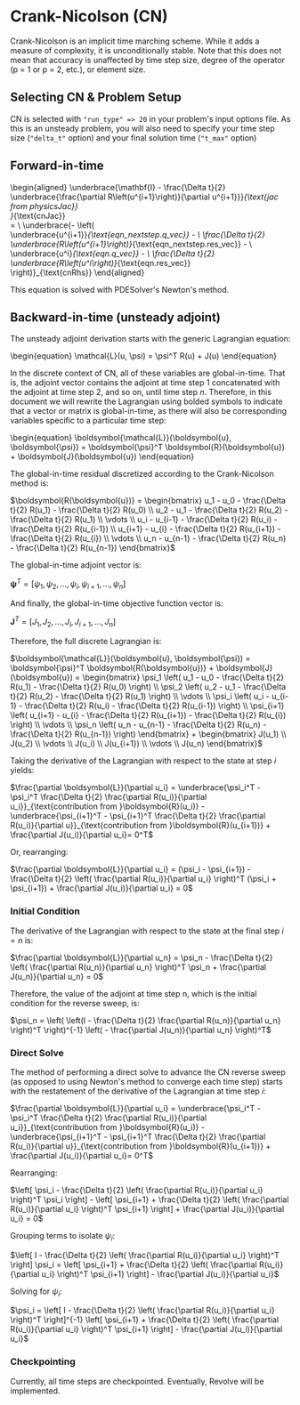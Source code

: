 # Crank-Nicolson (CN)

Crank-Nicolson is an implicit time marching scheme.
While it adds a measure of complexity, it is unconditionally stable. 
Note that this does not mean that accuracy is unaffected by time step size, 
degree of the operator (p = 1 or p = 2, etc.), or element size.

## Selecting CN & Problem Setup

CN is selected with `"run_type" => 20` in your problem's input options file.
As this is an unsteady problem, you will also need to specify your 
  time step size (`"delta_t"` option) and your final solution time (`"t_max"` option)


## Forward-in-time

\begin{aligned}
\underbrace{\mathbf{I} - \frac{\Delta t}{2} \underbrace{\frac{\partial R\left(u^{i+1}\right)}{\partial u^{i+1}}}_{\text{jac from physicsJac}} \
}_{\text{cnJac}} \
= \\
\underbrace{- \left( \
  \underbrace{u^{i+1}}_{\text{eqn\_nextstep.q\_vec}} - \ 
    \frac{\Delta t}{2} \underbrace{R\left(u^{i+1}\right)}_{\text{eqn\_nextstep.res\_vec}} - \ 
  \underbrace{u^i}_{\text{eqn.q\_vec}} - \ 
    \frac{\Delta t}{2} \underbrace{R\left(u^i\right)}_{\text{eqn.res\_vec}} \
\right)}_{\text{cnRhs}}
\end{aligned}

This equation is solved with PDESolver's Newton's method.

## Backward-in-time (unsteady adjoint)

The unsteady adjoint derivation starts with the generic Lagrangian equation:

\begin{equation}
\mathcal{L}(u, \psi) = \psi^T R(u) + J(u)
\end{equation}

In the discrete context of CN, all of these variables are global-in-time.
That is, the adjoint vector contains the adjoint at time step 1 concatenated with 
  the adjoint at time step 2, and so on, until time step $n$.
Therefore, in this document we will rewrite the Lagrangian using bolded symbols to indicate 
  that a vector or matrix is global-in-time, as there will also be corresponding variables
  specific to a particular time step:

\begin{equation}
\boldsymbol{\mathcal{L}}(\boldsymbol{u}, \boldsymbol{\psi}) = \boldsymbol{\psi}^T \boldsymbol{R}(\boldsymbol{u}) + \boldsymbol{J}(\boldsymbol{u})
\end{equation}

The global-in-time residual discretized according to the Crank-Nicolson method is:

$\boldsymbol{R(\boldsymbol{u})} = \begin{bmatrix} u_1 - u_0 - \frac{\Delta t}{2} R(u_1) - \frac{\Delta t}{2} R(u_0) \\ u_2 - u_1 - \frac{\Delta t}{2} R(u_2) - \frac{\Delta t}{2} R(u_1) \\ \vdots \\ u_i - u_{i-1} - \frac{\Delta t}{2} R(u_i) - \frac{\Delta t}{2} R(u_{i-1}) \\ u_{i+1} - u_{i} - \frac{\Delta t}{2} R(u_{i+1}) - \frac{\Delta t}{2} R(u_{i}) \\ \vdots \\ u_n - u_{n-1} - \frac{\Delta t}{2} R(u_n) - \frac{\Delta t}{2} R(u_{n-1}) \end{bmatrix}$

The global-in-time adjoint vector is:

$\boldsymbol{\psi}^T = [\psi_1, \psi_2, \dots, \psi_i, \psi_{i+1}, \dots, \psi_n]$

And finally, the global-in-time objective function vector is:

$\boldsymbol{J}^T = [J_1, J_2, \dots, J_i, J_{i+1}, \dots, J_n]$

Therefore, the full discrete Lagrangian is:

$\boldsymbol{\mathcal{L}}(\boldsymbol{u}, \boldsymbol{\psi}) = \boldsymbol{\psi}^T \boldsymbol{R(\boldsymbol{u})} + \boldsymbol{J}(\boldsymbol{u}) = \begin{bmatrix} \psi_1 \left( u_1 - u_0 - \frac{\Delta t}{2} R(u_1) - \frac{\Delta t}{2} R(u_0) \right) \\ \psi_2 \left( u_2 - u_1 - \frac{\Delta t}{2} R(u_2) - \frac{\Delta t}{2} R(u_1) \right) \\ \vdots \\ \psi_i \left( u_i - u_{i-1} - \frac{\Delta t}{2} R(u_i) - \frac{\Delta t}{2} R(u_{i-1}) \right) \\ \psi_{i+1} \left( u_{i+1} - u_{i} - \frac{\Delta t}{2} R(u_{i+1}) - \frac{\Delta t}{2} R(u_{i}) \right) \\ \vdots \\ \psi_n \left( u_n - u_{n-1} - \frac{\Delta t}{2} R(u_n) - \frac{\Delta t}{2} R(u_{n-1}) \right) \end{bmatrix} + \begin{bmatrix} J(u_1) \\ J(u_2) \\ \vdots \\ J(u_i) \\ J(u_{i+1}) \\ \vdots \\ J(u_n) \end{bmatrix}$

Taking the derivative of the Lagrangian with respect to the state at step $i$ yields:

$\frac{\partial \boldsymbol{L}}{\partial u_i} = \underbrace{\psi_i^T - \psi_i^T \frac{\Delta t}{2} \frac{\partial R(u_i)}{\partial u_i}}_{\text{contribution from }\boldsymbol{R}(u_i)} - \underbrace{\psi_{i+1}^T - \psi_{i+1}^T \frac{\Delta t}{2} \frac{\partial R(u_i)}{\partial u}}_{\text{contribution from }\boldsymbol{R}(u_{i+1})} + \frac{\partial J(u_i)}{\partial u_i}= 0^T$

Or, rearranging:

$\frac{\partial \boldsymbol{L}}{\partial u_i} = (\psi_i - \psi_{i+1}) - \frac{\Delta t}{2} \left( \frac{\partial R(u_i)}{\partial u_i} \right)^T (\psi_i + \psi_{i+1}) + \frac{\partial J(u_i)}{\partial u_i} = 0$

### Initial Condition

The derivative of the Lagrangian with respect to the state at the final step $i = n$ is:

$\frac{\partial \boldsymbol{L}}{\partial u_n} = \psi_n - \frac{\Delta t}{2} \left( \frac{\partial R(u_n)}{\partial u_n} \right)^T \psi_n + \frac{\partial J(u_n)}{\partial u_n} = 0$

Therefore, the value of the adjoint at time step n, which is the initial condition for the reverse sweep, is:

$\psi_n = \left( \left(I - \frac{\Delta t}{2} \frac{\partial R(u_n)}{\partial u_n} \right)^T \right)^{-1} \left( - \frac{\partial J(u_n)}{\partial u_n} \right)^T$


### Direct Solve

The method of performing a direct solve to advance the CN reverse sweep (as opposed to using Newton's method to converge each time step) starts with the restatement of the derivative of the Lagrangian at time step $i$:

$\frac{\partial \boldsymbol{L}}{\partial u_i} = \underbrace{\psi_i^T - \psi_i^T \frac{\Delta t}{2} \frac{\partial R(u_i)}{\partial u_i}}_{\text{contribution from }\boldsymbol{R}(u_i)} - \underbrace{\psi_{i+1}^T - \psi_{i+1}^T \frac{\Delta t}{2} \frac{\partial R(u_i)}{\partial u}}_{\text{contribution from }\boldsymbol{R}(u_{i+1})} + \frac{\partial J(u_i)}{\partial u_i}= 0^T$

Rearranging:

$\left[ \psi_i - \frac{\Delta t}{2} \left( \frac{\partial R(u_i)}{\partial u_i} \right)^T \psi_i \right] - \left[ \psi_{i+1} + \frac{\Delta t}{2} \left( \frac{\partial R(u_i)}{\partial u_i} \right)^T \psi_{i+1} \right] + \frac{\partial J(u_i)}{\partial u_i} = 0$

Grouping terms to isolate $\psi_i$:

$\left[ I - \frac{\Delta t}{2} \left( \frac{\partial R(u_i)}{\partial u_i} \right)^T \right] \psi_i = \left[ \psi_{i+1} + \frac{\Delta t}{2} \left( \frac{\partial R(u_i)}{\partial u_i} \right)^T \psi_{i+1} \right] - \frac{\partial J(u_i)}{\partial u_i}$

Solving for $\psi_i$:

$\psi_i = \left[ I - \frac{\Delta t}{2} \left( \frac{\partial R(u_i)}{\partial u_i} \right)^T \right]^{-1} \left[ \psi_{i+1} + \frac{\Delta t}{2} \left( \frac{\partial R(u_i)}{\partial u_i} \right)^T \psi_{i+1} \right] - \frac{\partial J(u_i)}{\partial u_i}$


### Checkpointing

Currently, all time steps are checkpointed. Eventually, Revolve will be implemented.





